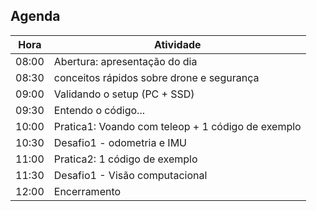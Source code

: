 ## Agenda

| Hora | Atividade |
|---|---|
| 08:00 | Abertura: apresentação do dia |
| 08:30 | conceitos rápidos sobre drone e segurança |
| 09:00 | Validando o setup (PC + SSD) |
| 09:30 | Entendo o código... |
| 10:00 | Pratica1: Voando com teleop + 1 código de exemplo |
| 10:30 | Desafio1 - odometria e IMU |
| 11:00 | Pratica2: 1 código de exemplo  |
| 11:30 | Desafio1 - Visão computacional |
| 12:00 | Encerramento  |